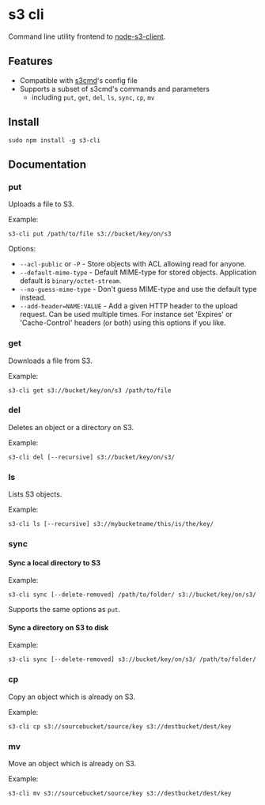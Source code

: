 # s3 cli

Command line utility frontend to [node-s3-client](https://github.com/andrewrk/node-s3-client).

## Features

 * Compatible with [s3cmd](https://github.com/s3tools/s3cmd)'s config file
 * Supports a subset of s3cmd's commands and parameters
   - including `put`, `get`, `del`, `ls`, `sync`, `cp`, `mv`

## Install

`sudo npm install -g s3-cli`

## Documentation

### put

Uploads a file to S3.

Example:

```
s3-cli put /path/to/file s3://bucket/key/on/s3
```

Options:

 * `--acl-public` or `-P` - Store objects with ACL allowing read for anyone.
 * `--default-mime-type` - Default MIME-type for stored objects. Application
   default is `binary/octet-stream`.
 * `--no-guess-mime-type` - Don't guess MIME-type and use the default type
   instead.
 * `--add-header=NAME:VALUE` - Add a given HTTP header to the upload request. Can be
   used  multiple times. For instance set 'Expires' or 'Cache-Control' headers
   (or both) using this options if you like.

### get

Downloads a file from S3.

Example:

```
s3-cli get s3://bucket/key/on/s3 /path/to/file
```

### del

Deletes an object or a directory on S3.

Example:

```
s3-cli del [--recursive] s3://bucket/key/on/s3/
```

### ls

Lists S3 objects.

Example:

```
s3-cli ls [--recursive] s3://mybucketname/this/is/the/key/
```

### sync

#### Sync a local directory to S3

Example:

```
s3-cli sync [--delete-removed] /path/to/folder/ s3://bucket/key/on/s3/
```

Supports the same options as `put`.

#### Sync a directory on S3 to disk

Example:

```
s3-cli sync [--delete-removed] s3://bucket/key/on/s3/ /path/to/folder/
```

### cp

Copy an object which is already on S3.

Example:

```
s3-cli cp s3://sourcebucket/source/key s3://destbucket/dest/key
```

### mv

Move an object which is already on S3.

Example:

```
s3-cli mv s3://sourcebucket/source/key s3://destbucket/dest/key
```
